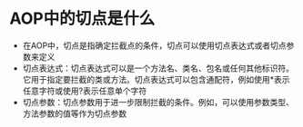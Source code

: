 # AOP中的切点是什么
- 在AOP中，切点是指确定拦截点的条件，切点可以使用切点表达式或者切点参数来定义
- 切点表达式：切点表达式可以是一个方法名、类名、包名或任何其他标识符。它用于指定要拦截的类或方法。切点表达式可以包含通配符，例如使用*表示任意字符或使用?表示任意单个字符
- 切点参数：切点参数用于进一步限制拦截的条件。例如，可以使用参数类型、方法参数的值等作为切点参数